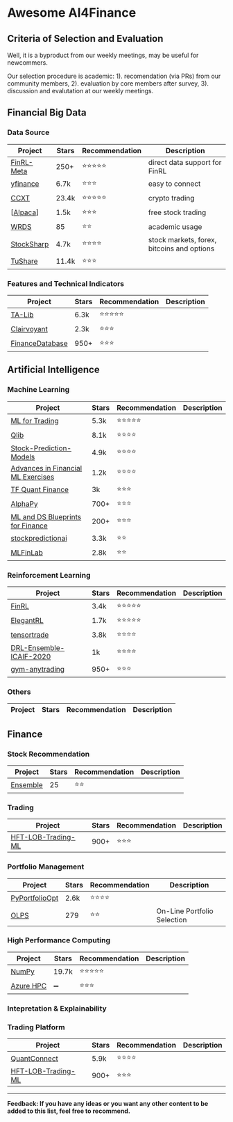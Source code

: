 # Awesome AI4Finance

## Criteria of Selection and Evaluation

   Well, it is a byproduct from our weekly meetings, may be useful for newcommers.
   
   Our selection procedure is academic: 1). recomendation (via PRs) from our community members, 2). evaluation by core members after survey, 3). discussion and evalutation at our weekly meetings.
   
   
## Financial Big Data

### Data Source

|  Project | Stars | Recommendation | Description |
|----|----|----|----|
|[FinRL-Meta](https://github.com/AI4Finance-Foundation/FinRL-Meta)| 250+ | :star::star::star::star::star: | direct data support for FinRL|
|[yfinance](https://github.com/ranaroussi/yfinance)| 6.7k | :star::star::star: | easy to connect|
|[CCXT](https://github.com/ccxt/ccxt) | 23.4k | :star::star::star::star::star: | crypto trading |
[[Alpaca](https://github.com/alpacahq/marketstore)] |1.5k| :star::star::star: | free stock trading |
|[WRDS](https://github.com/wharton/wrds) | 85 | :star::star: | academic usage|
|[StockSharp](https://github.com/StockSharp/StockSharp)| 4.7k | :star::star::star::star: | stock markets, forex, bitcoins and options |
|[TuShare](https://github.com/waditu/tushare)| 11.4k | :star::star::star: | |




### Features and Technical Indicators

|  Project | Stars | Recommendation | Description |
|---|---|---|-------------|
|[TA-Lib](https://github.com/mrjbq7/ta-lib)| 6.3k | :star::star::star::star::star: | |
|[Clairvoyant](https://github.com/anfederico/Clairvoyant)| 2.3k | :star::star::star: ||
|[FinanceDatabase](https://github.com/JerBouma/FinanceDatabase)| 950+ | :star::star::star: ||


## Artificial Intelligence

### Machine Learning

|  Project | Stars | Recommendation | Description |
|---|---|---|-------------|
|[ML for Trading](https://github.com/stefan-jansen/machine-learning-for-trading)| 5.3k | :star::star::star::star::star: | |
|[Qlib](https://github.com/microsoft/qlib)| 8.1k | :star::star::star::star: | |
|[Stock-Prediction-Models](https://github.com/huseinzol05/Stock-Prediction-Models)| 4.9k | :star::star::star::star: | |
|[Advances in Financial ML Exercises](https://github.com/BlackArbsCEO/Adv_Fin_ML_Exercises)| 1.2k | :star::star::star::star: | |
|[TF Quant Finance](https://github.com/google/tf-quant-finance)| 3k | :star::star::star: | |
|[AlphaPy](https://github.com/ScottfreeLLC/AlphaPy)| 700+ | :star::star::star: | |
|[ML and DS Blueprints for Finance](https://github.com/tatsath/fin-ml)| 200+ | :star::star::star: | |
|[stockpredictionai](https://github.com/borisbanushev/stockpredictionai)| 3.3k | :star::star: | |
|[MLFinLab](https://github.com/hudson-and-thames/mlfinlab) | 2.8k | :star::star: | |

### Reinforcement Learning

|  Project | Stars | Recommendation | Description |
|----|----|----|----|
|[FinRL](https://github.com/AI4Finance-LLC/FinRL-Library)| 3.4k | :star::star::star::star::star: | |
|[ElegantRL](https://github.com/AI4Finance-Foundation/ElegantRL)| 1.7k | :star::star::star::star::star: | |
|[tensortrade](https://github.com/tensortrade-org/tensortrade) | 3.8k | :star::star::star::star: | |
|[DRL-Ensemble-ICAIF-2020](https://github.com/AI4Finance-Foundation/Deep-Reinforcement-Learning-for-Automated-Stock-Trading-Ensemble-Strategy-ICAIF-2020)| 1k | :star::star::star::star: | |
|[gym-anytrading](https://github.com/AminHP/gym-anytrading) | 950+ | :star::star::star: | |

### Others

|  Project | Stars | Recommendation | Description |
|----|----|----|----|

## Finance

### Stock Recommendation

|  Project | Stars | Recommendation | Description |
|----|----|----|----|
|[Ensemble](https://github.com/AI4Finance-Foundation/Machine-Learning-for-Stock-Recommendation-IEEE-2018)| 25 | :star::star: | |

### Trading

|  Project | Stars | Recommendation | Description |
|----|----|----|----|
|[HFT-LOB-Trading-ML](https://github.com/rorysroes/SGX-Full-OrderBook-Tick-Data-Trading-Strategy)| 900+ | :star::star::star: | |

### Portfolio Management

|  Project | Stars | Recommendation | Description |
|----|----|----|----|
|[PyPortfolioOpt](https://github.com/robertmartin8/PyPortfolioOpt)| 2.6k | :star::star::star::star: | |
|[OLPS](https://github.com/OLPS/OLPS)| 279 | :star::star: | On-Line Portfolio Selection |

### High Performance Computing
|  Project | Stars | Recommendation | Description |
|----|----|----|----|
|[NumPy](https://github.com/numpy/numpy)| 19.7k | :star::star::star::star::star: | |
|[Azure HPC](https://azure.microsoft.com/en-us/solutions/high-performance-computing/financial-services/#solutions)| :heavy_minus_sign: | :star::star::star: | |

### Intepretation & Explainability 


### Trading Platform

|  Project | Stars | Recommendation | Description |
|----|----|----|----|
|[QuantConnect](https://github.com/QuantConnect/Lean) | 5.9k | :star::star::star::star: | |
|[HFT-LOB-Trading-ML](https://github.com/rorysroes/SGX-Full-OrderBook-Tick-Data-Trading-Strategy)| 900+ | :star::star::star: | |

______________________


**Feedback: If you have any ideas or you want any other content to be added to this list, feel free to recommend.**
